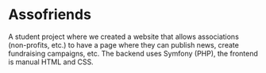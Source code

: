 # Assofriends

A student project where we created a website that allows associations (non-profits, etc.) to have a page where they can publish news, create fundraising campaigns, etc. The backend uses Symfony (PHP), the frontend is manual HTML and CSS.
